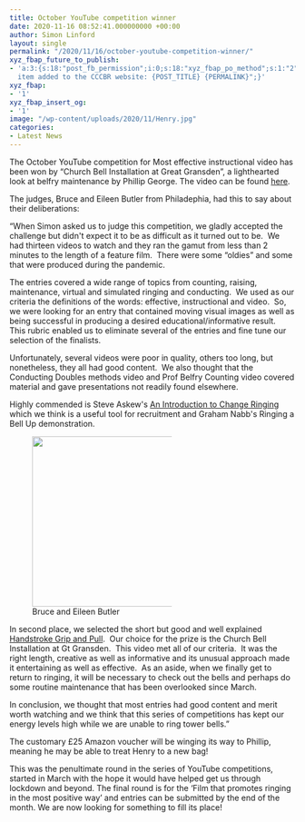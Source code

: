 ```yaml
---
title: October YouTube competition winner
date: 2020-11-16 08:52:41.000000000 +00:00
author: Simon Linford
layout: single
permalink: "/2020/11/16/october-youtube-competition-winner/"
xyz_fbap_future_to_publish:
- 'a:3:{s:18:"post_fb_permission";i:0;s:18:"xyz_fbap_po_method";s:1:"2";s:16:"xyz_fbap_message";s:62:"News
  item added to the CCCBR website: {POST_TITLE} {PERMALINK}";}'
xyz_fbap:
- '1'
xyz_fbap_insert_og:
- '1'
image: "/wp-content/uploads/2020/11/Henry.jpg"
categories:
- Latest News
---
```

The October YouTube competition for Most effective instructional video has been won by “Church Bell Installation at Great Gransden”, a lighthearted look at belfry maintenance by Phillip George. The video can be found <a href="https://youtu.be/wivmJivhXXo" target="_blank" rel="noopener noreferrer">here</a>.

The judges, Bruce and Eileen Butler from Philadephia, had this to say about their deliberations:

&#8220;When Simon asked us to judge this competition, we gladly accepted the challenge but didn&apos;t expect it to be as difficult as it turned out to be.  We had thirteen videos to watch and they ran the gamut from less than 2 minutes to the length of a feature film.  There were some “oldies” and some that were produced during the pandemic.

The entries covered a wide range of topics from counting, raising, maintenance, virtual and simulated ringing and conducting.  We used as our criteria the definitions of the words: effective, instructional and video.  So, we were looking for an entry that contained moving visual images as well as being successful in producing a desired educational/informative result.  This rubric enabled us to eliminate several of the entries and fine tune our selection of the finalists.

Unfortunately, several videos were poor in quality, others too long, but nonetheless, they all had good content.  We also thought that the Conducting Doubles methods video and Prof Belfry Counting video covered material and gave presentations not readily found elsewhere.

Highly commended is Steve Askew&apos;s [An Introduction to Change Ringing](https://youtu.be/7GBOZkZbjV4) which we think is a useful tool for recruitment and Graham Nabb&apos;s Ringing a Bell Up demonstration.

<figure id="attachment_21887" aria-describedby="caption-attachment-21887" style="width: 246px" class="wp-caption alignright"><img loading="lazy" class="wp-image-21887 size-medium" src="https://cccbr.org.uk/wp-content/uploads/2020/11/The-Butlers-in-Hawaii-scaled-e1605516073770-256x300.jpeg" alt="" width="256" height="300" srcset="https://cccbr.org.uk/wp-content/uploads/2020/11/The-Butlers-in-Hawaii-scaled-e1605516073770-256x300.jpeg 256w, https://cccbr.org.uk/wp-content/uploads/2020/11/The-Butlers-in-Hawaii-scaled-e1605516073770-768x899.jpeg 768w, https://cccbr.org.uk/wp-content/uploads/2020/11/The-Butlers-in-Hawaii-scaled-e1605516073770-300x351.jpeg 300w, https://cccbr.org.uk/wp-content/uploads/2020/11/The-Butlers-in-Hawaii-scaled-e1605516073770-600x702.jpeg 600w, https://cccbr.org.uk/wp-content/uploads/2020/11/The-Butlers-in-Hawaii-scaled-e1605516073770.jpeg 787w" sizes="(max-width: 256px) 100vw, 256px" /><figcaption id="caption-attachment-21887" class="wp-caption-text">Bruce and Eileen Butler</figcaption></figure>

In second place, we selected the short but good and well explained <a href="https://youtu.be/yXYnM8gbRyM" target="_blank" rel="noopener noreferrer">Handstroke Grip and Pull</a>.  Our choice for the prize is the Church Bell Installation at Gt Gransden.  This video met all of our criteria.  It was the right length, creative as well as informative and its unusual approach made it entertaining as well as effective.  As an aside, when we finally get to return to ringing, it will be necessary to check out the bells and perhaps do some routine maintenance that has been overlooked since March.

In conclusion, we thought that most entries had good content and merit worth watching and we think that this series of competitions has kept our energy levels high while we are unable to ring tower bells.&#8221;

The customary £25 Amazon voucher will be winging its way to Phillip, meaning he may be able to treat Henry to a new bag!

This was the penultimate round in the series of YouTube competitions, started in March with the hope it would have helped get us through lockdown and beyond. The final round is for the ‘Film that promotes ringing in the most positive way’ and entries can be submitted by the end of the month. We are now looking for something to fill its place!
